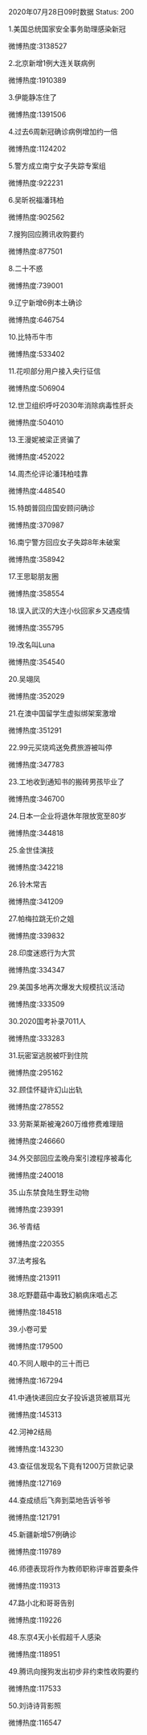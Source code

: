 2020年07月28日09时数据
Status: 200

1.美国总统国家安全事务助理感染新冠

微博热度:3138527

2.北京新增1例大连关联病例

微博热度:1910389

3.伊能静冻住了

微博热度:1391506

4.过去6周新冠确诊病例增加约一倍

微博热度:1124202

5.警方成立南宁女子失踪专案组

微博热度:922231

6.吴昕祝福潘玮柏

微博热度:902562

7.搜狗回应腾讯收购要约

微博热度:877501

8.二十不惑

微博热度:739001

9.辽宁新增6例本土确诊

微博热度:646754

10.比特币牛市

微博热度:533402

11.花呗部分用户接入央行征信

微博热度:506904

12.世卫组织呼吁2030年消除病毒性肝炎

微博热度:504010

13.王漫妮被梁正贤骗了

微博热度:452022

14.周杰伦评论潘玮柏哇靠

微博热度:448540

15.特朗普回应国安顾问确诊

微博热度:370987

16.南宁警方回应女子失踪8年未破案

微博热度:358942

17.王思聪朋友圈

微博热度:358554

18.误入武汉的大连小伙回家乡又遇疫情

微博热度:355795

19.改名叫Luna

微博热度:354540

20.吴翊凤

微博热度:352029

21.在澳中国留学生虚拟绑架案激增

微博热度:351291

22.99元买烧鸡送免费旅游被叫停

微博热度:347783

23.工地收到通知书的搬砖男孩毕业了

微博热度:346700

24.日本一企业将退休年限放宽至80岁

微博热度:344818

25.金世佳演技

微博热度:342218

26.铃木常吉

微博热度:341209

27.帕梅拉跳无价之姐

微博热度:339832

28.印度迷惑行为大赏

微博热度:334347

29.美国多地再次爆发大规模抗议活动

微博热度:333509

30.2020国考补录7011人

微博热度:333283

31.玩密室逃脱被吓到住院

微博热度:295162

32.顾佳怀疑许幻山出轨

微博热度:278552

33.劳斯莱斯被淹260万维修费难理赔

微博热度:246660

34.外交部回应孟晚舟案引渡程序被毒化

微博热度:240018

35.山东禁食陆生野生动物

微博热度:239391

36.爷青结

微博热度:220355

37.法考报名

微博热度:213911

38.吃野蘑菇中毒致幻躺病床唱忐忑

微博热度:184518

39.小卷可爱

微博热度:179500

40.不同人眼中的三十而已

微博热度:167294

41.中通快递回应女子投诉退货被扇耳光

微博热度:145313

42.河神2结局

微博热度:143230

43.查征信发现名下竟有1200万贷款记录

微博热度:127169

44.查成绩后飞奔到菜地告诉爷爷

微博热度:121791

45.新疆新增57例确诊

微博热度:119789

46.师德表现将作为教师职称评审首要条件

微博热度:119313

47.路小北和哥哥告别

微博热度:119226

48.东京4天小长假超千人感染

微博热度:118951

49.腾讯向搜狗发出初步非约束性收购要约

微博热度:117533

50.刘诗诗背影照

微博热度:116547

